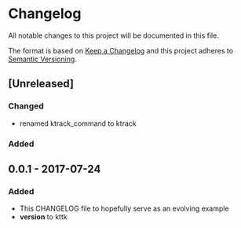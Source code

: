 # Changelog
All notable changes to this project will be documented in this file.

The format is based on [Keep a Changelog](https://keepachangelog.com/en/1.0.0/)
and this project adheres to [Semantic Versioning](https://semver.org/spec/v2.0.0.html).



## [Unreleased]
### Changed
- renamed ktrack_command to ktrack
### Added
## 0.0.1 - 2017-07-24
### Added
- This CHANGELOG file to hopefully serve as an evolving example
- __version__ to kttk

